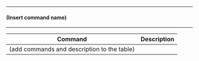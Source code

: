 
---
#### (Insert command name)
---

| Command                                     | Description |
| ------------------------------------------- | ----------- |
| (add commands and description to the table) |             |

